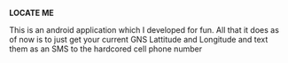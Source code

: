 **LOCATE ME**

This is an android application which I developed for fun. All that it does as of now is to just get your current GNS Lattitude and Longitude and text them as an SMS to the hardcored cell phone number
